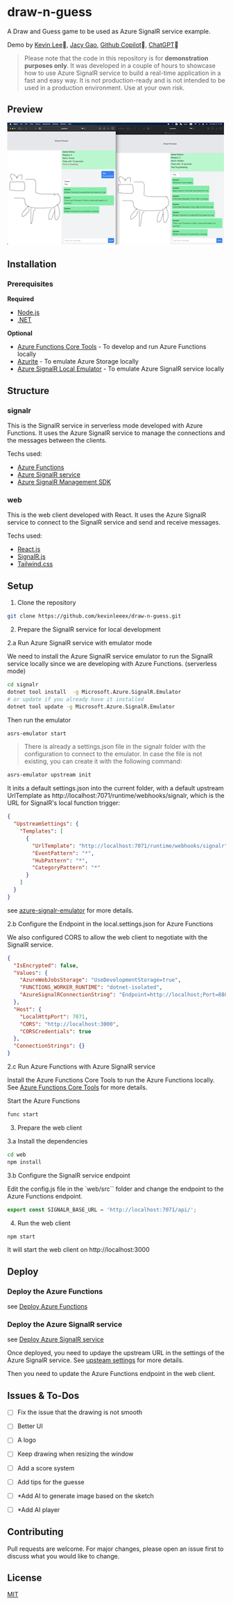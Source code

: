 # draw-n-guess
A Draw and Guess game to be used as Azure SignalR service example.

Demo by [Kevin Lee](https://github.com/kevinleeex)🐼, [Jacy Gao](https://github.com/jacygao), [Github Copilot](https://copilot.github.com/)🤖, [ChatGPT](https://chat.openai.com)💬

> Please note that the code in this repository is for **demonstration purposes only**. It was developed in a couple of hours to showcase how to use Azure SignalR service to build a real-time application in a fast and easy way. It is not production-ready and is not intended to be used in a production environment. Use at your own risk.

## Preview
![demo](./assets/demo.GIF)

## Installation

### Prerequisites

**Required**
- [Node.js](https://nodejs.org/en/download/)
- [.NET](https://dotnet.microsoft.com/en-us/download/dotnet/6.0)

**Optional**
- [Azure Functions Core Tools](https://docs.microsoft.com/en-us/azure/azure-functions/functions-run-local#v2) - To develop and run Azure Functions locally
- [Azurite](https://learn.microsoft.com/en-us/azure/storage/common/storage-use-azurite?tabs=visual-studio) - To emulate Azure Storage locally
- [Azure SignalR Local Emulator](https://github.com/Azure/azure-signalr/blob/dev/docs/emulator.md) - To emulate Azure SignalR service locally


## Structure

### signalr

This is the SignalR service in serverless mode developed with Azure Functions. It uses the Azure SignalR service to manage the connections and the messages between the clients.

Techs used:
- [Azure Functions](https://learn.microsoft.com/en-us/azure/azure-functions/functions-overview?pivots=programming-language-csharp)
- [Azure SignalR service](https://learn.microsoft.com/en-us/azure/azure-signalr/signalr-overview)
- [Azure SignalR Management SDK](https://github.com/Azure/azure-signalr/blob/dev/docs/management-sdk-guide.md)

### web

This is the web client developed with React. It uses the Azure SignalR service to connect to the SignalR service and send and receive messages.

Techs used:
- [React.js](https://reactjs.org/)
- [SignalR.js](https://docs.microsoft.com/en-us/aspnet/core/signalr/javascript-client?view=aspnetcore-6.0)
- [Tailwind.css](https://tailwindcss.com/)


## Setup

1. Clone the repository

```bash
git clone https://github.com/kevinleeex/draw-n-guess.git
```

2. Prepare the SignalR service for local development

2.a Run Azure SignalR service with emulator mode

We need to install the Azure SignalR service emulator to run the SignalR service locally since we are developing with Azure Functions. (serverless mode)

```bash
cd signalr
dotnet tool install  -g Microsoft.Azure.SignalR.Emulator
# or update if you already have it installed
dotnet tool update -g Microsoft.Azure.SignalR.Emulator
```

Then run the emulator

```bash
asrs-emulator start
```

> There is already a settings.json file in the signalr folder with the configuration to connect to the emulator. In case the file is not existing, you can create it with the following command:

```bash
asrs-emulator upstream init
```

It inits a default settings.json into the current folder, with a default upstream UrlTemplate as http://localhost:7071/runtime/webhooks/signalr, which is the URL for SignalR's local function trigger:

```json
{
  "UpstreamSettings": {
    "Templates": [
      {
        "UrlTemplate": "http://localhost:7071/runtime/webhooks/signalr",
        "EventPattern": "*",
        "HubPattern": "*",
        "CategoryPattern": "*"
      }
    ]
  }
}
```

see [azure-signalr-emulator](https://github.com/Azure/azure-signalr/blob/dev/docs/emulator.md) for more details.

2.b Configure the Endpoint in the local.settings.json for Azure Functions

We also configured CORS to allow the web client to negotiate with the SignalR service.

```json
{
  "IsEncrypted": false,
  "Values": {
    "AzureWebJobsStorage": "UseDevelopmentStorage=true",
    "FUNCTIONS_WORKER_RUNTIME": "dotnet-isolated",
    "AzureSignalRConnectionString": "Endpoint=http://localhost;Port=8888;AccessKey=ABCDEFGHIJKLMNOPQRSTUVWXYZ0123456789ABCDEFGH;Version=1.0;"
  },
  "Host": {
    "LocalHttpPort": 7071,
    "CORS": "http://localhost:3000",
    "CORSCredentials": true
  },
  "ConnectionStrings": {}
}
```

2.c Run Azure Functions with Azure SignalR service

Install the Azure Functions Core Tools to run the Azure Functions locally.
See [Azure Functions Core Tools](https://learn.microsoft.com/en-us/azure/azure-functions/functions-run-local?tabs=macos%2Cisolated-process%2Cnode-v4%2Cpython-v2%2Chttp-trigger%2Ccontainer-apps&pivots=programming-language-csharp#install-the-azure-functions-core-tools) for more details.

Start the Azure Functions

```bash
func start
```

3. Prepare the web client

3.a Install the dependencies

```bash
cd web
npm install
```

3.b Configure the SignalR service endpoint

Edit the config.js file in the `web/src`` folder and change the endpoint to the Azure Functions endpoint.

```javascript
export const SIGNALR_BASE_URL = 'http://localhost:7071/api/';
```

4. Run the web client

```bash
npm start
```

It will start the web client on http://localhost:3000

## Deploy

### Deploy the Azure Functions

see [Deploy Azure Functions](https://learn.microsoft.com/en-us/azure/azure-functions/functions-develop-vs?tabs=in-process#publish-to-azure)

### Deploy the Azure SignalR service

see [Deploy Azure SignalR service](https://docs.microsoft.com/en-us/azure/azure-signalr/signalr-quickstart-azure-functions-csharp#deploy-azure-signalr-service)

Once deployed, you need to updaye the upstream URL in the settings of the Azure SignalR service. See [upsteam settings](https://learn.microsoft.com/en-us/azure/azure-signalr/concept-upstream#configure-upstream-endpoint-settings-via-the-azure-portal) for more details.

Then you need to update the Azure Functions endpoint in the web client.


## Issues & To-Dos

- [ ] Fix the issue that the drawing is not smooth
- [ ] Better UI
- [ ] A logo
- [ ] Keep drawing when resizing the window
- [ ] Add a score system
- [ ] Add tips for the guesse
- [ ] *Add AI to generate image based on the sketch
- [ ] *Add AI player


## Contributing

Pull requests are welcome. For major changes, please open an issue first to discuss what you would like to change.

## License

[MIT](./LICENSE)
